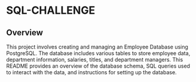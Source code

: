 # SQL-CHALLENGE
## Overview
This project involves creating and managing an Employee Database using PostgreSQL. The database includes various tables to store employee data, department information, salaries, titles, and department managers. This README provides an overview of the database schema, SQL queries used to interact with the data, and instructions for setting up the database.
